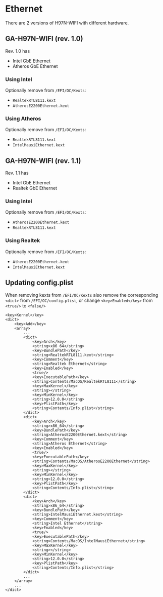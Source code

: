# Ethernet

There are 2 versions of H97N-WIFI with different hardware.

## GA-H97N-WIFI (rev. 1.0)

Rev. 1.0 has

- Intel GbE Ethernet
- Atheros GbE Ethernet

### Using Intel

Optionally remove from `/EFI/OC/Kexts`:

- `RealtekRTL8111.kext`
- `AtherosE2200Ethernet.kext`

### Using Atheros

Optionally remove from `/EFI/OC/Kexts`:

- `RealtekRTL8111.kext`
- `IntelMausiEthernet.kext`

## GA-H97N-WIFI (rev. 1.1)

Rev. 1.1 has

- Intel GbE Ethernet
- Realtek GbE Ethernet

### Using Intel

Optionally remove from `/EFI/OC/Kexts`:

- `AtherosE2200Ethernet.kext`
- `RealtekRTL8111.kext`

### Using Realtek

Optionally remove from `/EFI/OC/Kexts`:

- `AtherosE2200Ethernet.kext`
- `IntelMausiEthernet.kext`

## Updating config.plist

When removing kexts from `/EFI/OC/Kexts` also remove the corresponding `<dict>` from `/EFI/OC/config.plist`, or change `<key>Enabled</key>` from `<true/>` to `<false/>`

```
<key>Kernel</key>
<dict>
	<key>Add</key>
	<array>
		...
		<dict>
			<key>Arch</key>
			<string>x86_64</string>
			<key>BundlePath</key>
			<string>RealtekRTL8111.kext</string>
			<key>Comment</key>
			<string>Realtek Ethernet</string>
			<key>Enabled</key>
			<true/>
			<key>ExecutablePath</key>
			<string>Contents/MacOS/RealtekRTL8111</string>
			<key>MaxKernel</key>
			<string></string>
			<key>MinKernel</key>
			<string>12.0.0</string>
			<key>PlistPath</key>
			<string>Contents/Info.plist</string>
		</dict>
		<dict>
			<key>Arch</key>
			<string>x86_64</string>
			<key>BundlePath</key>
			<string>AtherosE2200Ethernet.kext</string>
			<key>Comment</key>
			<string>Atheros Ethernet</string>
			<key>Enabled</key>
			<true/>
			<key>ExecutablePath</key>
			<string>Contents/MacOS/AtherosE2200Ethernet</string>
			<key>MaxKernel</key>
			<string></string>
			<key>MinKernel</key>
			<string>12.0.0</string>
			<key>PlistPath</key>
			<string>Contents/Info.plist</string>
		</dict>
		<dict>
			<key>Arch</key>
			<string>x86_64</string>
			<key>BundlePath</key>
			<string>IntelMausiEthernet.kext</string>
			<key>Comment</key>
			<string>Intel Ethernet</string>
			<key>Enabled</key>
			<true/>
			<key>ExecutablePath</key>
			<string>Contents/MacOS/IntelMausiEthernet</string>
			<key>MaxKernel</key>
			<string></string>
			<key>MinKernel</key>
			<string>12.0.0</string>
			<key>PlistPath</key>
			<string>Contents/Info.plist</string>
		</dict>
		...
	</array>
	...
</dict>
```
